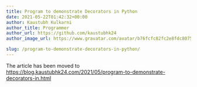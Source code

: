 ```yaml
---
title: Program to demonstrate Decorators in Python
date: 2021-05-22T01:42:32+00:00
author: Kaustubh Kulkarni
author_title: Programmer
author_url: https://github.com/kaustubhk24
author_image_url: https://www.gravatar.com/avatar/b76fcfc82fc2e8fdc8075636f1735f61?s=200

slug: /program-to-demonstrate-decorators-in-python/
---
```

The article has been moved to https://blog.kaustubhk24.com/2021/05/program-to-demonstrate-decorators-in.html